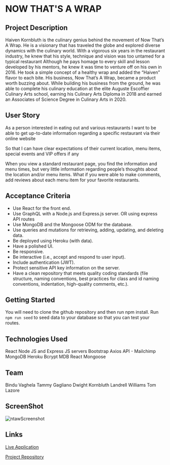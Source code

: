 # NOW THAT'S A WRAP
## Project Description 

Haiven Kornbluth is the culinary genius behind the movement of Now That’s A Wrap. He is a visionary that has traveled the globe and explored diverse dynamics with the culinary world. With a vigorous six years in the restaurant industry, he knew that his style, technique and vision was too untamed for a typical restaurant Although he pays homage to every skill and lesson developed by his mentors, he knew it was time to venture off on his own in 2016. He took a simple concept of a healthy wrap and added the “Haiven” flavor to each bite. His business, Now That’s A Wrap, became a product worth buzzing about. While building his business from the ground, he was able to complete his culinary education at the elite Auguste Escoffier Culinary Arts school, earning his Culinary Arts Diploma in 2018 and earned an Associates of Science Degree in Culinary Arts in 2020.

## User Story
As a person interested in eating out and various restaurants
I want to be able to get up-to-date information regarding a specific restaurant via their online website 

So that I can have clear expectations of their current location, menu items, special events and VIP offers if any

When you view a standard restaurant page, you find the information and menu times, but very little information regarding people’s thoughts about the location and/or menu items.  What if you were able to make comments, add reviews about each menu item for your favorite restaurants.
## Acceptance Criteria

* Use React for the front end.
* Use GraphQL with a Node.js and Express.js server. OR using express API routes
* Use MongoDB and the Mongoose ODM for the database.
* Use queries and mutations for retrieving, adding, updating, and deleting data.
* Be deployed using Heroku (with data).
* Have a polished UI.
* Be responsive.
* Be interactive (i.e., accept and respond to user input).
* Include authentication (JWT). 
* Protect sensitive API key information on the server.
* Have a clean repository that meets quality coding standards (file structure, naming conventions, best practices for class and id naming conventions, indentation, high-quality comments, etc.).

## Getting Started

You will need to clone the github repository and then run npm install. 
Run `npm run seed` to seed data to your database so that you can test your routes.

## Technologies Used
React 
Node JS and Express JS servers
Bootstrap
Axios 
API - Mailchimp
MongoDB
Heroku
Bcrypt
MDB React
Mongoose

## Team 
Bindu Vaghela
Tammy Gagliano
Dwight Kornbluth
Landrell Williams
Tom Lazore
## ScreenShot

![ntawScreenshot](https://user-images.githubusercontent.com/47471193/145121218-742bc5b1-721b-4f25-ae72-88c41fc5fba2.png)

## Links

 [Live Application](https://nowthatsawrap.herokuapp.com/)
 
 [Project Repository](https://github.com/tlaze/NowThatsAWrap)
